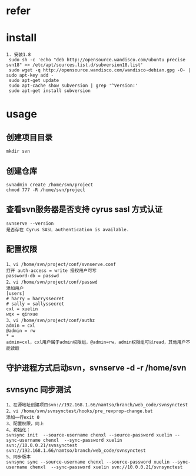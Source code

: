 # refer

# install
	1. 安装1.8
	 sudo sh -c 'echo "deb http://opensource.wandisco.com/ubuntu precise svn18" >> /etc/apt/sources.list.d/subversion18.list'
	 sudo wget -q http://opensource.wandisco.com/wandisco-debian.gpg -O- | sudo apt-key add -
	 sudo apt-get update
	 sudo apt-cache show subversion | grep '^Version:'
	 sudo apt-get install subversion
	 
# usage
## 创建项目目录
	mkdir svn
	
## 创建仓库
	svnadmin create /home/svn/project
	chmod 777 -R /home/svn/project
## 查看svn服务器是否支持 cyrus sasl 方式认证
	svnserve --version
	是否存在 Cyrus SASL authentication is available.
## 配置权限
	1、vi /home/svn/project/conf/svnserve.conf
	打开 auth-access = write 授权用户可写
	password-db = passwd 
	2、vi /home/svn/project/conf/passwd
	添加用户
	[users]
	# harry = harryssecret
	# sally = sallyssecret
	cxl = xuelin
	wqx = qinxue
	3、vi /home/svn/project/conf/authz 
	admin = cxl
	@admin = rw
	* = 
	admin=cxl，cxl用户属于admin权限组，@admin=rw，admin权限组可以read，其他用户不能读取
## 守护进程方式启动svn，svnserve -d -r /home/svn  
## svnsync 同步测试
	1、在源地址创建项目svn://192.168.1.66/namtso/branch/web_code/svnsynctest
	2、vi /home/svn/svnsynctest/hooks/pre_revprop-change.bat
	添加一行exit 0
	3、配置权限，同上
	4、初始化：
	svnsync init  --source-username chenxl --source-password xuelin --sync-username chenxl  --sync-password xuelin svn://10.0.0.21/svnsynctest svn://192.168.1.66/namtso/branch/web_code/svnsynctest
	5、同步版本
	svnsync sync --source-username chenxl --source-password xuelin --sync-username chenxl  --sync-password xuelin svn://10.0.0.21/svnsynctest
		